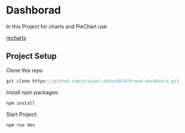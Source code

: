 # Dashborad

In this Project for charts and PieChart use

[recharts](https://recharts.org/)

## Project Setup

Clone this repo

```js
git clone https://github.com/prajwal-dahat0810/Krowd-dashboard.git
```

Install npm packages:

```js
npm install
```

Start Project:

```js
npm run dev
```
